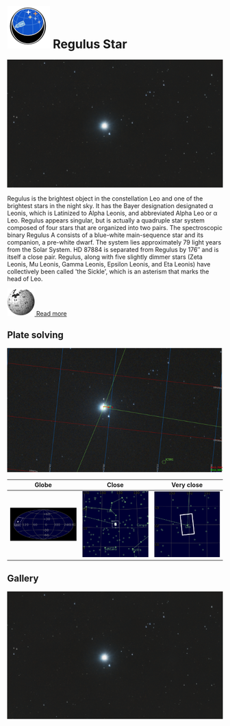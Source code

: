 # ![](..//Imaging//Common/pyl-tiny.png) Regulus Star
![](..//Imaging//HD/Regulus_Star+00+co.jpg)

Regulus is the brightest object in the constellation Leo and one of the brightest stars in the night sky. It has the Bayer designation designated α Leonis, which is Latinized to Alpha Leonis, and abbreviated Alpha Leo or α Leo. Regulus appears singular, but is actually a quadruple star system composed of four stars that are organized into two pairs. The spectroscopic binary Regulus A consists of a blue-white main-sequence star and its companion, a pre-white dwarf. The system lies approximately 79 light years from the Solar System. HD 87884 is separated from Regulus by 176″ and is itself a close pair. Regulus, along with five slightly dimmer stars (Zeta Leonis, Mu Leonis, Gamma Leonis, Epsilon Leonis, and Eta Leonis) have collectively been called 'the Sickle', which is an asterism that marks the head of Leo.

[![](..//Imaging//Common/Wikipedia.png) Read more](https://en.wikipedia.org/wiki/Regulus)
## Plate solving 


![IMG](..//Imaging//HD/Regulus_Star_Annotated.jpg)


| Globe | Close | Very close |
| ----- | ----- | ----- |
|![IMG](..//Imaging//HD/Regulus_Star_Globe.jpg) |![IMG](..//Imaging//HD/Regulus_Star_Close.jpg) |![IMG](..//Imaging//HD/Regulus_Star_Closer.jpg) |

## Gallery
![IMG](..//Imaging//HD/Regulus_Star+00+co.jpg) 

